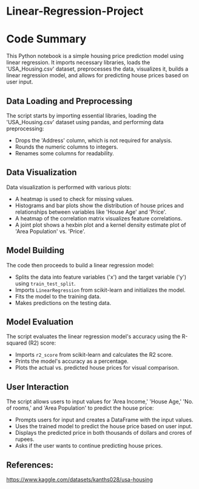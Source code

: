 # Linear-Regression-Project

# Code Summary

This Python notebook is a simple housing price prediction model using linear regression. It imports necessary libraries, loads the 'USA_Housing.csv' dataset, preprocesses the data, visualizes it, builds a linear regression model, and allows for predicting house prices based on user input.

## Data Loading and Preprocessing

The script starts by importing essential libraries, loading the 'USA_Housing.csv' dataset using pandas, and performing data preprocessing:
- Drops the 'Address' column, which is not required for analysis.
- Rounds the numeric columns to integers.
- Renames some columns for readability.

## Data Visualization

Data visualization is performed with various plots:
- A heatmap is used to check for missing values.
- Histograms and bar plots show the distribution of house prices and relationships between variables like 'House Age' and 'Price'.
- A heatmap of the correlation matrix visualizes feature correlations.
- A joint plot shows a hexbin plot and a kernel density estimate plot of 'Area Population' vs. 'Price'.

## Model Building

The code then proceeds to build a linear regression model:
- Splits the data into feature variables ('x') and the target variable ('y') using `train_test_split`.
- Imports `LinearRegression` from scikit-learn and initializes the model.
- Fits the model to the training data.
- Makes predictions on the testing data.

## Model Evaluation

The script evaluates the linear regression model's accuracy using the R-squared (R2) score:
- Imports `r2_score` from scikit-learn and calculates the R2 score.
- Prints the model's accuracy as a percentage.
- Plots the actual vs. predicted house prices for visual comparison.

## User Interaction

The script allows users to input values for 'Area Income,' 'House Age,' 'No. of rooms,' and 'Area Population' to predict the house price:
- Prompts users for input and creates a DataFrame with the input values.
- Uses the trained model to predict the house price based on user input.
- Displays the predicted price in both thousands of dollars and crores of rupees.
- Asks if the user wants to continue predicting house prices.

## References:
https://www.kaggle.com/datasets/kanths028/usa-housing

